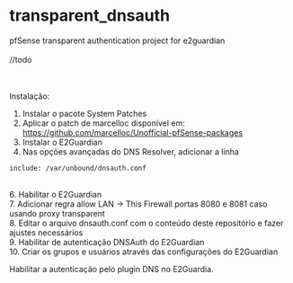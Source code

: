 # transparent_dnsauth
pfSense transparent authentication project for e2guardian  
&nbsp;  
//todo  
&nbsp;  
&nbsp;  

Instalação:
1. Instalar o pacote System Patches
2. Aplicar o patch de marcelloc disponível em: https://github.com/marcelloc/Unofficial-pfSense-packages
4. Instalar o E2Guardian
5. Nas opções avançadas do DNS Resolver, adicionar a linha
```
include: /var/unbound/dnsauth.conf
```
&nbsp;  
6. Habilitar o E2Guardian  
7. Adicionar regra allow LAN -> This Firewall portas 8080 e 8081 caso usando proxy transparent  
8. Editar o arquivo dnsauth.conf com o conteúdo deste repositório e fazer ajustes necessários  
9. Habilitar de autenticação DNSAuth do E2Guardian  
10. Criar os grupos e usuários através das configurações do E2Guardian  
  
Habilitar a autenticação pelo plugin DNS no E2Guardia.  

&nbsp;  

